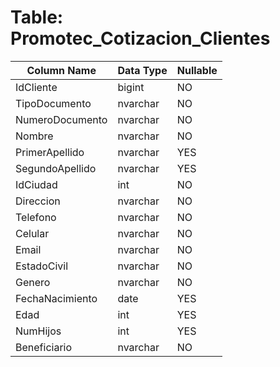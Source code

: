 # Table: Promotec_Cotizacion_Clientes

| Column Name | Data Type | Nullable |
|-------------|-----------|----------|
| IdCliente | bigint | NO |
| TipoDocumento | nvarchar | NO |
| NumeroDocumento | nvarchar | NO |
| Nombre | nvarchar | NO |
| PrimerApellido | nvarchar | YES |
| SegundoApellido | nvarchar | YES |
| IdCiudad | int | NO |
| Direccion | nvarchar | NO |
| Telefono | nvarchar | NO |
| Celular | nvarchar | NO |
| Email | nvarchar | NO |
| EstadoCivil | nvarchar | NO |
| Genero | nvarchar | NO |
| FechaNacimiento | date | YES |
| Edad | int | YES |
| NumHijos | int | YES |
| Beneficiario | nvarchar | NO |
